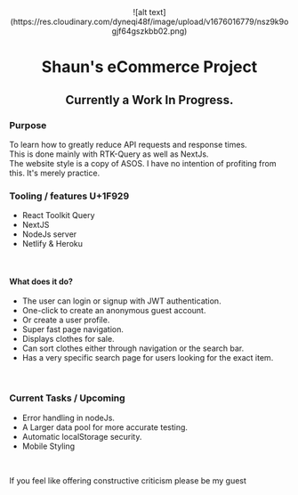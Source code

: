<div align='center'>![alt text](https://res.cloudinary.com/dyneqi48f/image/upload/v1676016779/nsz9k9ogjf64gszkbb02.png)</div>
<h1 align='center'> Shaun's eCommerce Project </h1>
<h2 align='center'> Currently a Work In Progress.</h2>


<h3>Purpose</h3>
<p>To learn how to greatly reduce API requests and response times. 
<br />This is done mainly with RTK-Query as well as NextJs. 
<br/>The website style is a copy of ASOS. I have no intention of profiting from this. It's merely practice. </p>


<h3>Tooling / features U+1F929 </h3>

  * React Toolkit Query 
  * NextJS
  * NodeJs server
  * Netlify & Heroku


<br/> 

<h4>What does it do?</h4>

  * The user can login or signup with JWT authentication.
  * One-click to create an anonymous guest account. 
  * Or create a user profile. 
  * Super fast page navigation. 
  * Displays clothes for sale. 
  * Can sort clothes either through navigation or the search bar. 
  * Has a very specific search page for users looking for the exact item. 

<br/>



<h3>Current Tasks / Upcoming </h3>

  - Error handling in nodeJs. 
  - A Larger data pool for more accurate testing. 
  - Automatic localStorage security. 
  - Mobile Styling 
  

<br/> 
<p>If you feel like offering constructive criticism please be my guest</p> 
  